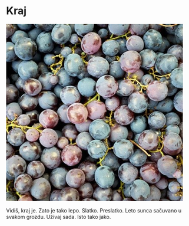 # Kraj

![](kraj.jpg)

Vidiš, kraj je. Zato je tako lepo. Slatko. Preslatko. Leto sunca sačuvano u
svakom grozdu. Uživaj sada. Isto tako jako.